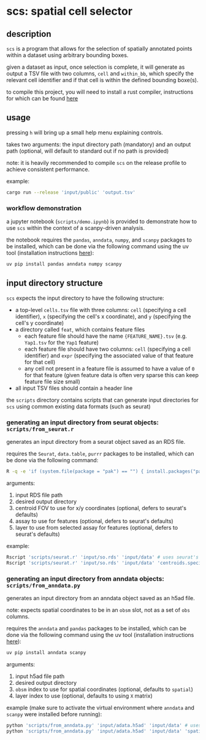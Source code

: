 # scs: spatial cell selector

## description

`scs` is a program that allows for the selection of spatially annotated points within a dataset using arbitrary bounding boxes.

given a dataset as input, once selection is complete, it will generate as output a TSV file with two columns, `cell` and `within_bb`,
which specify the relevant cell identifier and if that cell is within the defined bounding boxe(s).

to compile this project, you will need to install a rust compiler, instructions for which can be found [here](https://www.rust-lang.org/tools/install)

## usage

pressing `h` will bring up a small help menu explaining controls.

takes two arguments: the input directory path (mandatory) and an output path (optional, will default to standard out if no path is provided)

note: it is heavily recommended to compile `scs` on the release profile to achieve consistent performance.

example:

```bash
cargo run --release 'input/public' 'output.tsv'
```

### workflow demonstration

a jupyter notebook (`scripts/demo.ipynb`) is provided to demonstrate how to use `scs` within the context of a scanpy-driven analysis.

the notebook requires the `pandas`, `anndata`, `numpy`, and `scanpy` packages to be installed, which can be done via the following command using the uv tool (installation instructions [here](https://docs.astral.sh/uv/getting-started/installation/)):

```bash
uv pip install pandas anndata numpy scanpy
```

## input directory structure

`scs` expects the input directory to have the following structure:

- a top-level `cells.tsv` file with three columns: `cell` (specifying a cell identifier), `x` (specifying the cell's x coordinate), and `y` (specifying the cell's y coordinate)
- a directory called `feat`, which contains feature files
  - each feature file should have the name `{FEATURE_NAME}.tsv` (e.g. `Yap1.tsv` for the `Yap1` feature)
  - each feature file should have two columns: `cell` (specifying a cell identifier) and `expr` (specifying the associated value of that feature for that cell)
  - any cell not present in a feature file is assumed to have a value of `0` for that feature (given feature data is often very sparse this can keep feature file size small)
- all input TSV files should contain a header line

the `scripts` directory contains scripts that can generate input directories for `scs` using common existing data formats (such as seurat)

### generating an input directory from seurat objects: `scripts/from_seurat.r`

generates an input directory from a seurat object saved as an RDS file.

requires the `Seurat`, `data.table`, `purrr` packages to be installed, which can be done via the following command:

```bash
R -q -e 'if (system.file(package = "pak") == "") { install.packages("pak") }; pak::pak(c("Seurat", "data.table", "purrr"))'
```

arguments:

1. input RDS file path
1. desired output directory
1. centroid FOV to use for x/y coordinates (optional, defers to seurat's defaults)
1. assay to use for features (optional, defers to seurat's defaults)
1. layer to use from selected assay for features (optional, defers to seurat's defaults)

example:

```bash
Rscript 'scripts/seurat.r' 'input/so.rds' 'input/data' # uses seurat's default values for FOV, assay, and layer
Rscript 'scripts/seurat.r' 'input/so.rds' 'input/data' 'centroids.specific' 'vizgen' 'data' # specific values
```

### generating an input directory from anndata objects: `scripts/from_anndata.py`

generates an input directory from an anndata object saved as an h5ad file.

note: expects spatial coordinates to be in an `obsm` slot, not as a set of `obs` columns.

requires the `anndata` and `pandas` packages to be installed, which can be done via the following command using the uv tool (installation instructions [here](https://docs.astral.sh/uv/getting-started/installation/)):

```bash
uv pip install anndata scanpy
```

arguments:

1. input h5ad file path
1. desired output directory
1. `obsm` index to use for spatial coordinates (optional, defaults to `spatial`)
1. layer index to use (optional, defaults to using `X` matrix)

example (make sure to activate the virtual environment where `anndata` and `scanpy` were installed before running):

```bash
python 'scripts/from_anndata.py' 'input/adata.h5ad' 'input/data' # uses default values
python 'scripts/from_anndata.py' 'input/adata.h5ad' 'input/data' 'spatial_centroids' 'counts' # specific values
```
